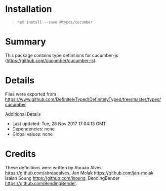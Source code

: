 # Installation
> `npm install --save @types/cucumber`

# Summary
This package contains type definitions for cucumber-js (https://github.com/cucumber/cucumber-js).

# Details
Files were exported from https://www.github.com/DefinitelyTyped/DefinitelyTyped/tree/master/types/cucumber

Additional Details
 * Last updated: Tue, 28 Nov 2017 17:04:13 GMT
 * Dependencies: none
 * Global values: none

# Credits
These definitions were written by Abraão Alves <https://github.com/abraaoalves>, Jan Molak <https://github.com/jan-molak>, Isaiah Soung <https://github.com/isoung>, BendingBender <https://github.com/BendingBender>.
